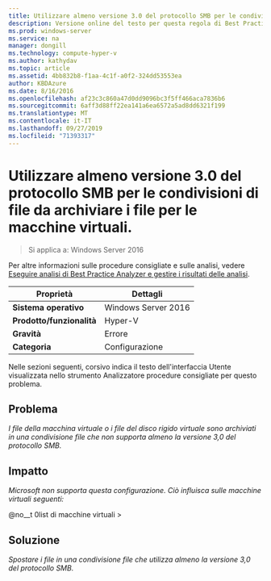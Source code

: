 ```yaml
---
title: Utilizzare almeno versione 3.0 del protocollo SMB per le condivisioni di file da archiviare i file per le macchine virtuali.
description: Versione online del testo per questa regola di Best Practices Analyzer.
ms.prod: windows-server
ms.service: na
manager: dongill
ms.technology: compute-hyper-v
ms.author: kathydav
ms.topic: article
ms.assetid: 4bb832b8-f1aa-4c1f-a0f2-324dd53553ea
author: KBDAzure
ms.date: 8/16/2016
ms.openlocfilehash: af23c3c860a47d0dd9096bc3f5ff466aca7836b6
ms.sourcegitcommit: 6aff3d88ff22ea141a6ea6572a5ad8dd6321f199
ms.translationtype: MT
ms.contentlocale: it-IT
ms.lasthandoff: 09/27/2019
ms.locfileid: "71393317"
---
```

# <a name="use-at-least-smb-protocol-version-30-for-file-shares-that-store-files-for-virtual-machines"></a>Utilizzare almeno versione 3.0 del protocollo SMB per le condivisioni di file da archiviare i file per le macchine virtuali.

>Si applica a: Windows Server 2016

Per altre informazioni sulle procedure consigliate e sulle analisi, vedere [Eseguire analisi di Best Practice Analyzer e gestire i risultati delle analisi](https://go.microsoft.com/fwlink/p/?LinkID=223177).  
  
|Proprietà|Dettagli|  
|-|-|  
|**Sistema operativo**|Windows Server 2016|  
|**Prodotto/funzionalità**|Hyper-V|  
|**Gravità**|Errore|  
|**Categoria**|Configurazione|  
  
Nelle sezioni seguenti, corsivo indica il testo dell'interfaccia Utente visualizzata nello strumento Analizzatore procedure consigliate per questo problema.  
  
## <a name="issue"></a>**Problema**  
*I file della macchina virtuale o i file del disco rigido virtuale sono archiviati in una condivisione file che non supporta almeno la versione 3,0 del protocollo SMB.*  
  
## <a name="impact"></a>**Impatto**  
*Microsoft non supporta questa configurazione. Ciò influisca sulle macchine virtuali seguenti:*  
  
@no__t 0list di macchine virtuali >  
  
## <a name="resolution"></a>**Soluzione**  
*Spostare i file in una condivisione file che utilizza almeno la versione 3,0 del protocollo SMB.*  
  


